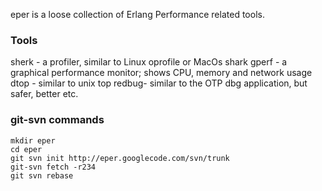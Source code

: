 eper is a loose collection of Erlang Performance related tools.

### Tools
sherk - a profiler, similar to Linux oprofile or MacOs shark
gperf - a graphical performance monitor; shows CPU, memory and network usage
dtop  - similar to unix top
redbug- similar to the OTP dbg application, but safer, better etc.

### git-svn commands
	mkdir eper
	cd eper
	git svn init http://eper.googlecode.com/svn/trunk
	git-svn fetch -r234
	git svn rebase